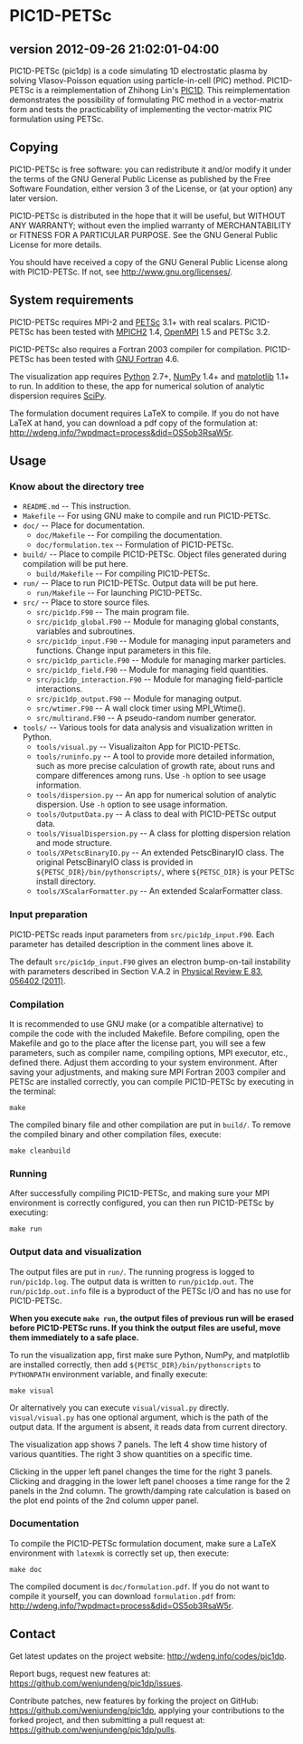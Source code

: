 PIC1D-PETSc
===========
version 2012-09-26 21:02:01-04:00
---------------------------------

PIC1D-PETSc (pic1dp) is a code simulating 1D electrostatic plasma by solving
Vlasov-Poisson equation using particle-in-cell (PIC) method.  PIC1D-PETSc is a
reimplementation of Zhihong Lin's
[PIC1D](http://phoenix.ps.uci.edu/zlin/pic1d/).  This reimplementation
demonstrates the possibility of formulating PIC method in a vector-matrix form
and tests the practicability of implementing the vector-matrix PIC formulation
using PETSc.


Copying
-------

PIC1D-PETSc is free software: you can redistribute it and/or modify
it under the terms of the GNU General Public License as published by
the Free Software Foundation, either version 3 of the License, or
(at your option) any later version.

PIC1D-PETSc is distributed in the hope that it will be useful,
but WITHOUT ANY WARRANTY; without even the implied warranty of
MERCHANTABILITY or FITNESS FOR A PARTICULAR PURPOSE.  See the
GNU General Public License for more details.

You should have received a copy of the GNU General Public License
along with PIC1D-PETSc.  If not, see <http://www.gnu.org/licenses/>.


System requirements
-------------------

PIC1D-PETSc requires MPI-2 and [PETSc](http://www.mcs.anl.gov/petsc/) 3.1+ with
real scalars.  PIC1D-PETSc has been tested with
[MPICH2](http://www.mcs.anl.gov/research/projects/mpich2/) 1.4,
[OpenMPI](http://www.open-mpi.org/) 1.5 and PETSc 3.2.

PIC1D-PETSc also requires a Fortran 2003 compiler for compilation.  PIC1D-PETSc
has been tested with [GNU Fortran](http://gcc.gnu.org/fortran/) 4.6.

The visualization app requires [Python](http://www.python.org/) 2.7+,
[NumPy](http://numpy.scipy.org/) 1.4+ and
[matplotlib](http://matplotlib.sourceforge.net/) 1.1+ to run.
In addition to these, the app for numerical solution of analytic dispersion
requires [SciPy](http://www.scipy.org/).

The formulation document requires LaTeX to compile.  If you do not have LaTeX
at hand, you can download a pdf copy of the formulation at:
<http://wdeng.info/?wpdmact=process&did=OS5ob3RsaW5r>.


Usage
-----

### Know about the directory tree

+ `README.md` -- This instruction.
+ `Makefile` -- For using GNU make to compile and run PIC1D-PETSc.
+ `doc/` -- Place for documentation.
	+ `doc/Makefile` -- For compiling the documentation.
	+ `doc/formulation.tex` -- Formulation of PIC1D-PETSc.
+ `build/` -- Place to compile PIC1D-PETSc.  Object files generated during
compilation will be put here.
	+ `build/Makefile` -- For compiling PIC1D-PETSc.
+ `run/` -- Place to run PIC1D-PETSc.  Output data will be put here.
	+ `run/Makefile` -- For launching PIC1D-PETSc.
+ `src/` -- Place to store source files.
	+ `src/pic1dp.F90` -- The main program file.
	+ `src/pic1dp_global.F90` -- Module for managing global constants,
	variables and subroutines.
	+ `src/pic1dp_input.F90` -- Module for managing input parameters and
	functions.  Change input parameters in this file.
	+ `src/pic1dp_particle.F90` -- Module for managing marker particles.
	+ `src/pic1dp_field.F90` -- Module for managing field quantities.
	+ `src/pic1dp_interaction.F90` -- Module for managing field-particle
	interactions.
	+ `src/pic1dp_output.F90` -- Module for managing output.
	+ `src/wtimer.F90` -- A wall clock timer using MPI_Wtime().
	+ `src/multirand.F90` -- A pseudo-random number generator.
+ `tools/` -- Various tools for data analysis and visualization written in
Python.
	+ `tools/visual.py` -- Visualizaiton App for PIC1D-PETSc.
	+ `tools/runinfo.py` -- A tool to provide more detailed information, such
	as more precise calculation of growth rate, about runs and compare
	differences among runs.  Use `-h` option to see usage information.
	+ `tools/dispersion.py` -- An app for numerical solution of analytic
	dispersion.  Use `-h` option to see usage information.
	+ `tools/OutputData.py` -- A class to deal with PIC1D-PETSc output data.
	+ `tools/VisualDispersion.py` -- A class for plotting dispersion relation
	and mode structure.
	+ `tools/XPetscBinaryIO.py` -- An extended PetscBinaryIO class.  The
	original PetscBinaryIO class is provided in
	`${PETSC_DIR}/bin/pythonscripts/`, where `${PETSC_DIR}` is your PETSc install
	directory.
	+ `tools/XScalarFormatter.py` -- An extended ScalarFormatter class.


### Input preparation

PIC1D-PETSc reads input parameters from `src/pic1dp_input.F90`.  Each parameter
has detailed description in the comment lines above it.

The default `src/pic1dp_input.F90` gives an electron bump-on-tail instability
with parameters described in Section V.A.2 in [Physical Review E 83, 056402
(2011)](http://dx.doi.org/10.1103/PhysRevE.83.056402).


### Compilation

It is recommended to use GNU make (or a compatible alternative) to compile the
code with the included Makefile.  Before compiling, open the Makefile and go to
the place after the license part, you will see a few parameters, such as
compiler name, compiling options, MPI executor, etc., defined there.  Adjust
them according to your system environment.  After saving your adjustments, and
making sure MPI Fortran 2003 compiler and PETSc are installed correctly, you can
compile PIC1D-PETSc by executing in the terminal:

	make

The compiled binary file and other compilation are put in `build/`.  To remove
the compiled binary and other compilation files, execute:

	make cleanbuild


### Running

After successfully compiling PIC1D-PETSc, and making sure your MPI environment
is correctly configured, you can then run PIC1D-PETSc by executing:

	make run


### Output data and visualization

The output files are put in `run/`.  The running progress is logged to
`run/pic1dp.log`.  The output data is written to `run/pic1dp.out`.  The
`run/pic1dp.out.info` file is a byproduct of the PETSc I/O and has no use for
PIC1D-PETSc.

**When you execute `make run`, the output files of previous run will be erased
before PIC1D-PETSc runs.  If you think the output files are useful, move them
immediately to a safe place.**

To run the visualization app, first make sure Python, NumPy, and matplotlib are
installed correctly, then add `${PETSC_DIR}/bin/pythonscripts` to `PYTHONPATH`
environment variable, and finally execute:

	make visual

Or alternatively you can execute `visual/visual.py` directly.
`visual/visual.py` has one optional argument, which is the path of the output
data.  If the argument is absent, it reads data from current directory.

The visualization app shows 7 panels.  The left 4 show time history of various
quantities.  The right 3 show quantities on a specific time.

Clicking in the upper left panel changes the time for the right 3 panels.
Clicking and dragging in the lower left panel chooses a time range for the 2
panels in the 2nd column.  The growth/damping rate calculation is based on the
plot end points of the 2nd column upper panel.


### Documentation

To compile the PIC1D-PETSc formulation document, make sure a LaTeX environment
with `latexmk` is correctly set up, then execute:

	make doc

The compiled document is `doc/formulation.pdf`.  If you do not want to compile
it yourself, you can download `formulation.pdf` from:
<http://wdeng.info/?wpdmact=process&did=OS5ob3RsaW5r>.


Contact
-------

Get latest updates on the project website:
<http://wdeng.info/codes/pic1dp>.

Report bugs, request new features at:
<https://github.com/wenjundeng/pic1dp/issues>.

Contribute patches, new features by forking the project on GitHub:
<https://github.com/wenjundeng/pic1dp>, applying your contributions to the
forked project, and then submitting a pull request at:
<https://github.com/wenjundeng/pic1dp/pulls>.

